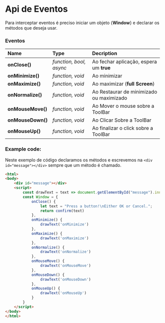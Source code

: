# Api de Eventos

Para interceptar eventos é preciso iniciar um objeto {**Window**} e declarar os métodos que deseja usar.

### Eventos

|  Name | Type  | Decription   |
| :------------ | :------------ | :------------ |
| **onClose()** | *function, bool, async* |  Ao fechar aplicação, espera um **true**  |
| **onMinimize()** | *function, void* |  Ao minimizar  |
|**onMaximize()** | *function, void* |  Ao maximizar (**full Screen**)  |
|**onNormalize()** | *function, void* |  Ao Restaurar de minimizado ou maximizado  |
|**onMouseMove()** | *function, void* |  Ao Mover o mouse sobre a ToolBar |
|**onMouseDown()** | *function, void* |  Ao Clicar Sobre a ToolBar |
|**onMouseUp()**  | *function, void* |  Ao finalizar o click sobre a ToolBar |

### Example code:
Neste exemplo de código declaramos os métodos e escrevemos na `<div id="message"></div>`  sempre que um método é chamado.

```html
<html>
<body>
    <div id="message"></div>
    <script>
        const drawText = text => document.getElementById("message").innerText = text;
        const Window = {
            onClose() {
                let text = "Press a button!\nEither OK or Cancel.";
                return confirm(text)
            },
            onMinimize() {
                drawText('onMinimize')
            },
            onMaximize() {
                drawText('onMaximize')
            },
            onNormalize() {
                drawText('onNormalize')
            },
            onMouseMove() {
                drawText('onMouseMove')
            },
            onMouseDown() {
                drawText('onMouseDown')
            },
            onMouseUp() {
                drawText('onMouseUp')
            }
        }
    </script>
</body>
</html>
```
